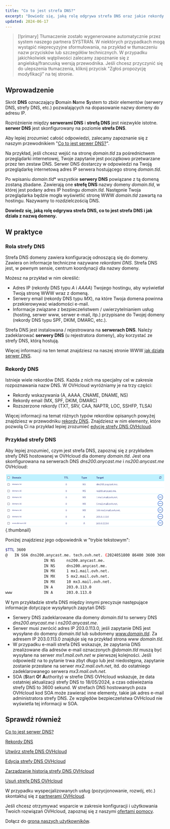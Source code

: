 ```yaml
---
title: "Co to jest strefa DNS?"
excerpt: "Dowiedz się, jaką rolę odgrywa strefa DNS oraz jakie rekordy zawiera dla domeny"
updated: 2024-06-17
---
```


> [!primary]
> Tłumaczenie zostało wygenerowane automatycznie przez system naszego partnera SYSTRAN. W niektórych przypadkach mogą wystąpić nieprecyzyjne sformułowania, na przykład w tłumaczeniu nazw przycisków lub szczegółów technicznych. W przypadku jakichkolwiek wątpliwości zalecamy zapoznanie się z angielską/francuską wersją przewodnika. Jeśli chcesz przyczynić się do ulepszenia tłumaczenia, kliknij przycisk "Zgłoś propozycję modyfikacji” na tej stronie.
>

## Wprowadzenie

Skrót **DNS** oznaczający **D**omain **N**ame **S**ystem to zbiór elementów (serwery DNS, strefy DNS, etc.) pozwalających na dopasowanie nazwy domeny do adresu IP.

Rozróżnienie między **serwerami DNS** i **strefą DNS** jest niezwykle istotne. **serwer DNS** jest skonfigurowany na poziomie **strefa DNS**.

Aby lepiej zrozumieć całość odpowiedzi, zalecamy zapoznanie się z naszym przewodnikiem "[Co to jest serwer DNS?](/pages/web_cloud/domains/dns_server_general_information)".

Na przykład, jeśli chcesz wejść na stronę *domain.tld* za pośrednictwem przeglądarki internetowej, Twoje zapytanie jest początkowo przetwarzane przez ten zestaw DNS. Serwer DNS dostarczy w odpowiedzi na Twoją przeglądarkę internetową adres IP serwera hostującego stronę *domain.tld*.

Po wpisaniu *domain.tld** wszystkie **serwery DNS** powiązane z tą domeną zostaną zbadane. Zawierają one **strefę DNS** nazwy domeny *domain.tld*, w której jest podany adres IP hostingu *domain.tld*. Następnie Twoja przeglądarka będzie mogła wyświetlić stronę WWW *domain.tld* zawartą na hostingu. Nazywamy to rozdzielczością DNS.

**Dowiedz się, jaką rolę odgrywa strefa DNS, co to jest strefa DNS i jak działa z nazwą domeny.**

## W praktyce

### Rola strefy DNS

Strefa DNS domeny zawiera konfigurację odnoszącą się do domeny. Zawiera on informacje techniczne nazywane *rekordami DNS*. Strefa DNS jest, w pewnym sensie, centrum koordynacji dla nazwy domeny.

Możesz na przykład w nim określić:

- Adres IP (rekordy DNS typu *A* i *AAAA*) Twojego hostingu, aby wyświetlał Twoją stronę WWW wraz z domeną.
- Serwery email (rekordy DNS typu *MX*), na które Twoja domena powinna przekierowywać wiadomości e-mail.
- Informacje związane z bezpieczeństwem / uwierzytelnianiem usług (hosting, serwer www, serwer e-mail, itp.) przypisane do Twojej domeny (rekordy DNS typu SPF, DKIM, DMARC, etc.).

Strefa DNS jest instalowana / rejestrowana na **serwerach DNS**. Należy zadeklarować **serwery DNS** (u rejestratora domeny), aby korzystać ze strefy DNS, którą hostują.

Więcej informacji na ten temat znajdziesz na naszej stronie WWW [jak działa serwer DNS](/links/web/domains-dns-server).

### Rekordy DNS

Istnieje wiele rekordów DNS. Każda z nich ma specjalny cel w zakresie rozpoznawania nazw DNS. W OVHcloud wyróżniamy je na trzy części:

- Rekordy wskazywania (A, AAAA, CNAME, DNAME, NS)
- Rekordy email (MX, SPF, DKIM, DMARC)
- Rozszerzone rekordy (TXT, SRV, CAA, NAPTR, LOC, SSHFP, TLSA)

Więcej informacji na temat różnych typów rekordów opisanych powyżej znajdziesz w przewodniku [rekordy DNS](/pages/web_cloud/domains/dns_zone_records). Znajdziesz w nim elementy, które pozwolą Ci na przykład lepiej zrozumieć [edycję strefy DNS OVHcloud](/pages/web_cloud/domains/dns_zone_edit).

### Przykład strefy DNS

Aby lepiej zrozumieć, czym jest strefa DNS, zapoznaj się z przykładem strefy DNS hostowanej w OVHcloud dla domeny *domain.tld*. Jest ona skonfigurowana na serwerach DNS *dns200.anycast.me* i *ns200.anycast.me* OVHcloud:

![DNS zone dashboard](images/dns-zone-dashboard.png){.thumbnail}

Poniżej znajdziesz jego odpowiednik w "trybie tekstowym":

```bash
$TTL 3600
@	IN SOA dns200.anycast.me. tech.ovh.net. (2024051800 86400 3600 3600000 60)
                 IN NS     ns200.anycast.me.
                 IN NS     dns200.anycast.me.
                 IN MX     1 mx1.mail.ovh.net.
                 IN MX     5 mx2.mail.ovh.net.
                 IN MX     10 mx3.mail.ovh.net.
                 IN A      203.0.113.0
www              IN A      203.0.113.0
```

W tym przykładzie strefa DNS między innymi precyzuje następujące informacje dotyczące wysyłanych zapytań DNS:

- Serwery DNS zadeklarowane dla domeny *domain.tld* to serwery DNS *dns200.anycast.me* i *ns200.anycast.me*.
- Serwer musi zwrócić adres IP 203.0.113.0, jeśli zapytanie DNS jest wysyłane do domeny *domain.tld* lub subdomeny *www.domain.tld*. Za adresem IP 203.0.113.0 znajduje się na przykład strona www *domain.tld*.
- W przypadku e-maili strefa DNS wskazuje, że zapytania DNS zrealizowane dla adresów e-mail oznaczonych *@domain.tld* muszą być wysyłane na serwer *mx1.mail.ovh.net* w pierwszej kolejności. Jeśli odpowiedź na to pytanie trwa zbyt długo lub jest niedostępna, zapytanie zostanie przesłane na serwer *mx2.mail.ovh.net*, itd. do ostatniego zadeklarowanego serwera *mx3.mail.ovh.net*.
- SOA (**S**tart **O**f **A**uthority) w strefie DNS OVHcloud wskazuje, że data ostatniej aktualizacji strefy DNS to 18/05/2024, a czas odświeżania strefy DNS to 3600 sekund. W strefach DNS hostowanych poza OVHcloud kod SOA może zawierać inne elementy, takie jak adres e-mail administratora strefy DNS. Ze względów bezpieczeństwa OVHcloud nie wyświetla tej informacji w SOA.

## Sprawdź również

[Co to jest serwer DNS?](/pages/web_cloud/domains/dns_server_general_information)

[Rekordy DNS](/pages/web_cloud/domains/dns_zone_records)

[Utwórz strefę DNS OVHcloud](/pages/web_cloud/domains/dns_zone_create)

[Edycja strefy DNS OVHcloud](/pages/web_cloud/domains/dns_zone_edit)

[Zarządzanie historią strefy DNS OVHcloud](/pages/web_cloud/domains/dns_zone_history)

[Usuń strefę DNS OVHcloud](/pages/web_cloud/domains/dns_zone_deletion)
 
W przypadku wyspecjalizowanych usług (pozycjonowanie, rozwój, etc.) skontaktuj się z [partnerami OVHcloud](/links/partner).
 
Jeśli chcesz otrzymywać wsparcie w zakresie konfiguracji i użytkowania Twoich rozwiązań OVHcloud, zapoznaj się z naszymi [ofertami pomocy](/links/support).
 
Dołącz do [grona naszych użytkowników](/links/community).
